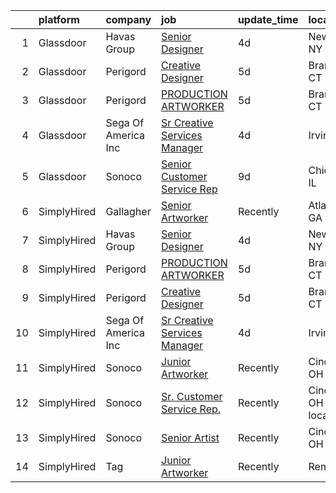 

|    | platform    | company             | job                                                                                                                                                                                                                                                                                                | update_time   | location                   |
|---:|:------------|:--------------------|:---------------------------------------------------------------------------------------------------------------------------------------------------------------------------------------------------------------------------------------------------------------------------------------------------|:--------------|:---------------------------|
|  1 | Glassdoor   | Havas Group         | [Senior Designer](https://www.glassdoor.com/partner/jobListing.htm?pos=102&ao=1136043&s=58&guid=00000181c2d69ee795352a709547847c&src=GD_JOB_AD&t=SR&vt=w&cs=1_d720da1f&cb=1656831254386&jobListingId=1007969283597&jrtk=3-0-1g71dd7obg4d0801-1g71dd7opk60t800-3a031bb031d991e8-)                   | 4d            | New York, NY               |
|  2 | Glassdoor   | Perigord            | [Creative Designer](https://www.glassdoor.com/partner/jobListing.htm?pos=101&ao=1136043&s=58&guid=00000181c2d69ee795352a709547847c&src=GD_JOB_AD&t=SR&vt=w&ea=1&cs=1_f756861f&cb=1656831254386&jobListingId=1007965882275&jrtk=3-0-1g71dd7obg4d0801-1g71dd7opk60t800-947cddda0a277104-)            | 5d            | Branford, CT               |
|  3 | Glassdoor   | Perigord            | [PRODUCTION ARTWORKER](https://www.glassdoor.com/partner/jobListing.htm?pos=103&ao=1136043&s=58&guid=00000181c2d69ee795352a709547847c&src=GD_JOB_AD&t=SR&vt=w&ea=1&cs=1_bfc09246&cb=1656831254387&jobListingId=1007965945303&jrtk=3-0-1g71dd7obg4d0801-1g71dd7opk60t800-794537f909ba650a-)         | 5d            | Branford, CT               |
|  4 | Glassdoor   | Sega Of America Inc | [Sr Creative Services Manager](https://www.glassdoor.com/partner/jobListing.htm?pos=104&ao=1136043&s=58&guid=00000181c2d69ee795352a709547847c&src=GD_JOB_AD&t=SR&vt=w&ea=1&cs=1_f5c3cc1f&cb=1656831254387&jobListingId=1007969790149&jrtk=3-0-1g71dd7obg4d0801-1g71dd7opk60t800-6c6bf7d77c053118-) | 4d            | Irvine, CA                 |
|  5 | Glassdoor   | Sonoco              | [Senior Customer Service Rep](https://www.glassdoor.com/partner/jobListing.htm?pos=105&ao=1136043&s=58&guid=00000181c2d69ee795352a709547847c&src=GD_JOB_AD&t=SR&vt=w&cs=1_c21d4e14&cb=1656831254387&jobListingId=1007959734272&jrtk=3-0-1g71dd7obg4d0801-1g71dd7opk60t800-3c74b116a449b8e5-)       | 9d            | Chicago, IL                |
|  6 | SimplyHired | Gallagher           | [Senior Artworker](https://www.simplyhired.com/job/sPm_gcUqPi7qKqyRryVzD-E7HGWhP8baD9qZoKP9-ONrfUqV4_DQ9A?q=artworker)                                                                                                                                                                             | Recently      | Atlanta, GA                |
|  7 | SimplyHired | Havas Group         | [Senior Designer](https://www.simplyhired.com/job/Ufnn0ntlF8zhs3BC_pTwoVRY-qkuORpMwQEYesU5fJshcmSuNnTahQ?q=artworker)                                                                                                                                                                              | 4d            | New York, NY               |
|  8 | SimplyHired | Perigord            | [PRODUCTION ARTWORKER](https://www.simplyhired.com/job/-ZCYUO04zylic2GrFhNd9DtFAxH05b4dZspvzKh4KoUBUNXL2YusQA?q=artworker)                                                                                                                                                                         | 5d            | Branford, CT               |
|  9 | SimplyHired | Perigord            | [Creative Designer](https://www.simplyhired.com/job/-yNGgsNyQW13V0aaZfZNUxQUQtqKbJHeFQWrTiSXRB4zMMm4iPlEEA?q=artworker)                                                                                                                                                                            | 5d            | Branford, CT               |
| 10 | SimplyHired | Sega Of America Inc | [Sr Creative Services Manager](https://www.simplyhired.com/job/9YF_1yT0W8DRWaXON1hbMgSAsjZYHgEtsJ5LYUCpzoub8VqZBS_C9w?q=artworker)                                                                                                                                                                 | 4d            | Irvine, CA                 |
| 11 | SimplyHired | Sonoco              | [Junior Artworker](https://www.simplyhired.com/job/bJFkITfBQh7d5E85DISdms_VPKCZBa8KkngVE0lUa-qKKaXWvdNngQ?q=artworker)                                                                                                                                                                             | Recently      | Cincinnati, OH             |
| 12 | SimplyHired | Sonoco              | [Sr. Customer Service Rep.](https://www.simplyhired.com/job/ouY-ZrgvSO0XqkNNulmx-VLoWOAnzeena1HU4n3l7HnDOmhM8hwZLA?q=artworker)                                                                                                                                                                    | Recently      | Cincinnati, OH +1 location |
| 13 | SimplyHired | Sonoco              | [Senior Artist](https://www.simplyhired.com/job/gyQf-wXViE5DTjh6jQYwtf4n8pryWEZj3FCgwRPHI5i7PJlc-DU_Og?q=artworker)                                                                                                                                                                                | Recently      | Cincinnati, OH             |
| 14 | SimplyHired | Tag                 | [Junior Artworker](https://www.simplyhired.com/job/hlo-U83LVO0wc3WpfZ6i19hswf8VgkIu-UIbYVpoDKJeJejVZ7npVA?q=artworker)                                                                                                                                                                             | Recently      | Remote                     |